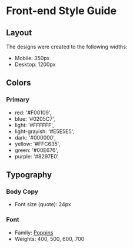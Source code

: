 # Front-end Style Guide

## Layout

The designs were created to the following widths:

- Mobile: 350px
- Desktop: 1200px

## Colors

### Primary

  - red: '#F00109',
  - blue: '#0205C7',
  - light: '#FFFFFF',
  - light-grayish: '#E5E5E5',
  - dark: '#000000',
  - yellow: '#FFC635',
  - green: '#00E676',
  - purple: '#8297E0'

## Typography

### Body Copy

- Font size (quote): 24px

### Font

- Family: [Poppins](https://fonts.googleapis.com/css2?family=Poppins:wght@400;500;600;700&display=swap)
- Weights: 400, 500, 600, 700